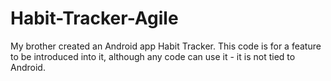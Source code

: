 # Habit-Tracker-Agile
My brother created an Android app Habit Tracker. This code is for a feature to be introduced into it, although any code can use it - it is not tied to Android.
